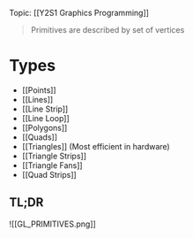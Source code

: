 Topic: [[Y2S1 Graphics Programming]]

> Primitives are described by set of vertices

# Types
- [[Points]]
- [[Lines]]
- [[Line Strip]]
- [[Line Loop]]
- [[Polygons]]
- [[Quads]]
- [[Triangles]] (Most efficient in hardware)
- [[Triangle Strips]]
- [[Triangle Fans]]
- [[Quad Strips]]
## TL;DR
![[GL_PRIMITIVES.png]]